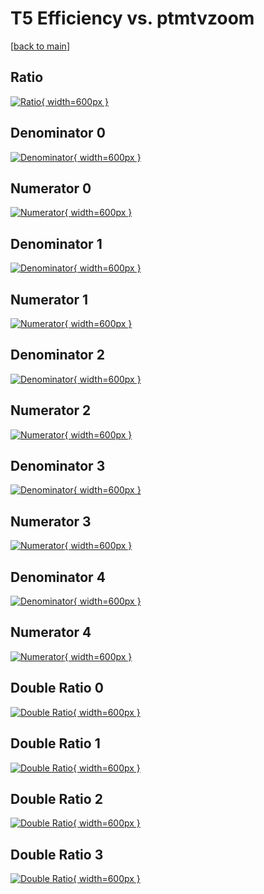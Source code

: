 # T5 Efficiency vs. ptmtvzoom

[[back to main](./)]



## Ratio

[![Ratio](../mtv/var/T5_loweta_13_0_eff_ptmtvzoom.png){ width=600px }](../mtv/var/T5_loweta_13_0_eff_ptmtvzoom.pdf)

## Denominator 0

[![Denominator](../mtv/den/T5_loweta_13_0_eff_ptmtvzoom_den0.png){ width=600px }](../mtv/den/T5_loweta_13_0_eff_ptmtvzoom_den0.pdf)

## Numerator 0

[![Numerator](../mtv/num/T5_loweta_13_0_eff_ptmtvzoom_num0.png){ width=600px }](../mtv/num/T5_loweta_13_0_eff_ptmtvzoom_num0.pdf)

## Denominator 1

[![Denominator](../mtv/den/T5_loweta_13_0_eff_ptmtvzoom_den1.png){ width=600px }](../mtv/den/T5_loweta_13_0_eff_ptmtvzoom_den1.pdf)

## Numerator 1

[![Numerator](../mtv/num/T5_loweta_13_0_eff_ptmtvzoom_num1.png){ width=600px }](../mtv/num/T5_loweta_13_0_eff_ptmtvzoom_num1.pdf)

## Denominator 2

[![Denominator](../mtv/den/T5_loweta_13_0_eff_ptmtvzoom_den2.png){ width=600px }](../mtv/den/T5_loweta_13_0_eff_ptmtvzoom_den2.pdf)

## Numerator 2

[![Numerator](../mtv/num/T5_loweta_13_0_eff_ptmtvzoom_num2.png){ width=600px }](../mtv/num/T5_loweta_13_0_eff_ptmtvzoom_num2.pdf)

## Denominator 3

[![Denominator](../mtv/den/T5_loweta_13_0_eff_ptmtvzoom_den3.png){ width=600px }](../mtv/den/T5_loweta_13_0_eff_ptmtvzoom_den3.pdf)

## Numerator 3

[![Numerator](../mtv/num/T5_loweta_13_0_eff_ptmtvzoom_num3.png){ width=600px }](../mtv/num/T5_loweta_13_0_eff_ptmtvzoom_num3.pdf)

## Denominator 4

[![Denominator](../mtv/den/T5_loweta_13_0_eff_ptmtvzoom_den4.png){ width=600px }](../mtv/den/T5_loweta_13_0_eff_ptmtvzoom_den4.pdf)

## Numerator 4

[![Numerator](../mtv/num/T5_loweta_13_0_eff_ptmtvzoom_num4.png){ width=600px }](../mtv/num/T5_loweta_13_0_eff_ptmtvzoom_num4.pdf)

## Double Ratio 0

[![Double Ratio](../mtv/ratio/T5_loweta_13_0_eff_ptmtvzoom_ratio0.png){ width=600px }](../mtv/ratio/T5_loweta_13_0_eff_ptmtvzoom_ratio0.pdf)

## Double Ratio 1

[![Double Ratio](../mtv/ratio/T5_loweta_13_0_eff_ptmtvzoom_ratio1.png){ width=600px }](../mtv/ratio/T5_loweta_13_0_eff_ptmtvzoom_ratio1.pdf)

## Double Ratio 2

[![Double Ratio](../mtv/ratio/T5_loweta_13_0_eff_ptmtvzoom_ratio2.png){ width=600px }](../mtv/ratio/T5_loweta_13_0_eff_ptmtvzoom_ratio2.pdf)

## Double Ratio 3

[![Double Ratio](../mtv/ratio/T5_loweta_13_0_eff_ptmtvzoom_ratio3.png){ width=600px }](../mtv/ratio/T5_loweta_13_0_eff_ptmtvzoom_ratio3.pdf)

